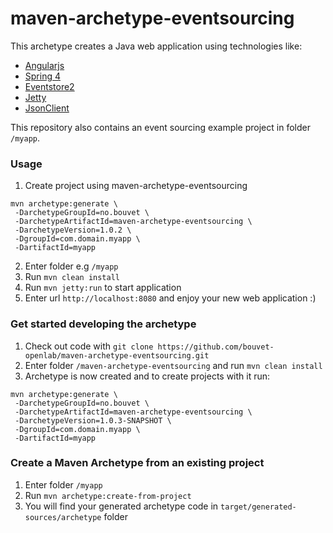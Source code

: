maven-archetype-eventsourcing
=============================

This archetype creates a Java web application using technologies like:
 - [Angularjs](https://angularjs.org/)
 - [Spring 4](http://spring.io/)
 - [Eventstore2](https://github.com/ks-no/eventstore2)
 - [Jetty](http://www.eclipse.org/jetty/)
 - [JsonClient](https://github.com/bouvet-openlab/java-json-client)

This repository also contains an event sourcing example project in folder `/myapp`.
 
### Usage 

1. Create project using maven-archetype-eventsourcing
```
mvn archetype:generate \
 -DarchetypeGroupId=no.bouvet \
 -DarchetypeArtifactId=maven-archetype-eventsourcing \
 -DarchetypeVersion=1.0.2 \
 -DgroupId=com.domain.myapp \
 -DartifactId=myapp
``` 
2. Enter folder e.g `/myapp`
3. Run `mvn clean install`
4. Run `mvn jetty:run` to start application
5. Enter url `http://localhost:8080` and enjoy your new web application :)
 
### Get started developing the archetype

1. Check out code with `git clone https://github.com/bouvet-openlab/maven-archetype-eventsourcing.git`
2. Enter folder `/maven-archetype-eventsourcing` and run `mvn clean install`
3. Archetype is now created and to create projects with it run:
```
mvn archetype:generate \
 -DarchetypeGroupId=no.bouvet \
 -DarchetypeArtifactId=maven-archetype-eventsourcing \
 -DarchetypeVersion=1.0.3-SNAPSHOT \
 -DgroupId=com.domain.myapp \ 
 -DartifactId=myapp
```

### Create a Maven Archetype from an existing project

1. Enter folder `/myapp`
1. Run `mvn archetype:create-from-project`
2. You will find your generated archetype code in `target/generated-sources/archetype` folder